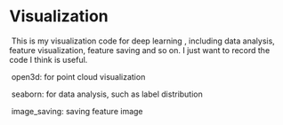 # Visualization

​	This is my visualization code for deep learning , including data analysis,  feature visualization, feature saving and so on.  I just want to record the code I think is useful. 

​	open3d: for point cloud visualization

​	seaborn: for data analysis,  such as label distribution

​	image_saving:  saving feature image